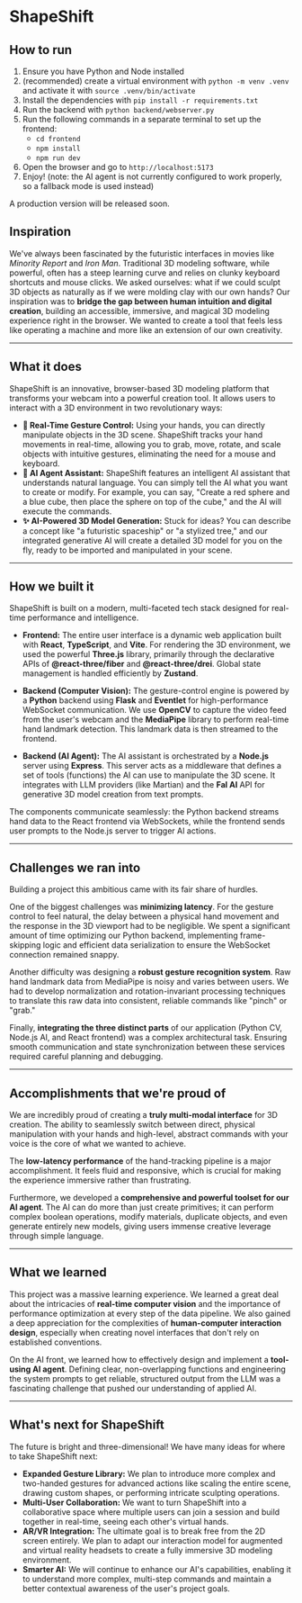 # ShapeShift

## How to run

1. Ensure you have Python and Node installed
2. (recommended) create a virtual environment with `python -m venv .venv` and activate it with `source .venv/bin/activate`
3. Install the dependencies with `pip install -r requirements.txt`
4. Run the backend with `python backend/webserver.py`
5. Run the following commands in a separate terminal to set up the frontend:
    - `cd frontend`
    - `npm install`
    - `npm run dev`
6. Open the browser and go to `http://localhost:5173`
7. Enjoy! (note: the AI agent is not currently configured to work properly, so a fallback mode is used instead)

A production version will be released soon.

## Inspiration

We've always been fascinated by the futuristic interfaces in movies like *Minority Report* and *Iron Man*. Traditional 3D modeling software, while powerful, often has a steep learning curve and relies on clunky keyboard shortcuts and mouse clicks. We asked ourselves: what if we could sculpt 3D objects as naturally as if we were molding clay with our own hands? Our inspiration was to **bridge the gap between human intuition and digital creation**, building an accessible, immersive, and magical 3D modeling experience right in the browser. We wanted to create a tool that feels less like operating a machine and more like an extension of our own creativity.

---

## What it does

ShapeShift is an innovative, browser-based 3D modeling platform that transforms your webcam into a powerful creation tool. It allows users to interact with a 3D environment in two revolutionary ways:

* **👋 Real-Time Gesture Control:** Using your hands, you can directly manipulate objects in the 3D scene. ShapeShift tracks your hand movements in real-time, allowing you to grab, move, rotate, and scale objects with intuitive gestures, eliminating the need for a mouse and keyboard.
* **🤖 AI Agent Assistant:** ShapeShift features an intelligent AI assistant that understands natural language. You can simply tell the AI what you want to create or modify. For example, you can say, "Create a red sphere and a blue cube, then place the sphere on top of the cube," and the AI will execute the commands.
* **✨ AI-Powered 3D Model Generation:** Stuck for ideas? You can describe a concept like "a futuristic spaceship" or "a stylized tree," and our integrated generative AI will create a detailed 3D model for you on the fly, ready to be imported and manipulated in your scene.



---

## How we built it

ShapeShift is built on a modern, multi-faceted tech stack designed for real-time performance and intelligence.

* **Frontend:** The entire user interface is a dynamic web application built with **React**, **TypeScript**, and **Vite**. For rendering the 3D environment, we used the powerful **Three.js** library, primarily through the declarative APIs of **@react-three/fiber** and **@react-three/drei**. Global state management is handled efficiently by **Zustand**.

* **Backend (Computer Vision):** The gesture-control engine is powered by a **Python** backend using **Flask** and **Eventlet** for high-performance WebSocket communication. We use **OpenCV** to capture the video feed from the user's webcam and the **MediaPipe** library to perform real-time hand landmark detection. This landmark data is then streamed to the frontend.

* **Backend (AI Agent):** The AI assistant is orchestrated by a **Node.js** server using **Express**. This server acts as a middleware that defines a set of tools (functions) the AI can use to manipulate the 3D scene. It integrates with LLM providers (like Martian) and the **Fal AI** API for generative 3D model creation from text prompts.

The components communicate seamlessly: the Python backend streams hand data to the React frontend via WebSockets, while the frontend sends user prompts to the Node.js server to trigger AI actions.

---

## Challenges we ran into

Building a project this ambitious came with its fair share of hurdles.

One of the biggest challenges was **minimizing latency**. For the gesture control to feel natural, the delay between a physical hand movement and the response in the 3D viewport had to be negligible. We spent a significant amount of time optimizing our Python backend, implementing frame-skipping logic and efficient data serialization to ensure the WebSocket connection remained snappy.

Another difficulty was designing a **robust gesture recognition system**. Raw hand landmark data from MediaPipe is noisy and varies between users. We had to develop normalization and rotation-invariant processing techniques to translate this raw data into consistent, reliable commands like "pinch" or "grab."

Finally, **integrating the three distinct parts** of our application (Python CV, Node.js AI, and React frontend) was a complex architectural task. Ensuring smooth communication and state synchronization between these services required careful planning and debugging.

---

## Accomplishments that we're proud of

We are incredibly proud of creating a **truly multi-modal interface** for 3D creation. The ability to seamlessly switch between direct, physical manipulation with your hands and high-level, abstract commands with your voice is the core of what we wanted to achieve.

The **low-latency performance** of the hand-tracking pipeline is a major accomplishment. It feels fluid and responsive, which is crucial for making the experience immersive rather than frustrating.

Furthermore, we developed a **comprehensive and powerful toolset for our AI agent**. The AI can do more than just create primitives; it can perform complex boolean operations, modify materials, duplicate objects, and even generate entirely new models, giving users immense creative leverage through simple language.

---

## What we learned

This project was a massive learning experience. We learned a great deal about the intricacies of **real-time computer vision** and the importance of performance optimization at every step of the data pipeline. We also gained a deep appreciation for the complexities of **human-computer interaction design**, especially when creating novel interfaces that don't rely on established conventions.

On the AI front, we learned how to effectively design and implement a **tool-using AI agent**. Defining clear, non-overlapping functions and engineering the system prompts to get reliable, structured output from the LLM was a fascinating challenge that pushed our understanding of applied AI.

---

## What's next for ShapeShift

The future is bright and three-dimensional! We have many ideas for where to take ShapeShift next:

* **Expanded Gesture Library:** We plan to introduce more complex and two-handed gestures for advanced actions like scaling the entire scene, drawing custom shapes, or performing intricate sculpting operations.
* **Multi-User Collaboration:** We want to turn ShapeShift into a collaborative space where multiple users can join a session and build together in real-time, seeing each other's virtual hands.
* **AR/VR Integration:** The ultimate goal is to break free from the 2D screen entirely. We plan to adapt our interaction model for augmented and virtual reality headsets to create a fully immersive 3D modeling environment.
* **Smarter AI:** We will continue to enhance our AI's capabilities, enabling it to understand more complex, multi-step commands and maintain a better contextual awareness of the user's project goals.